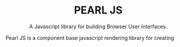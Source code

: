 
<h1 align="center" >PEARL JS</h1>

<p align="center" >A Javascript library for building Browser User Interfaces.</p>

Pearl JS is a component base javascript rendering library for creating 